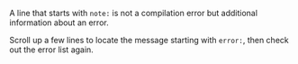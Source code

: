 A line that starts with `note:` is not a compilation error but additional information about an error.

Scroll up a few lines to locate the message starting with `error:`, then check out the error list again.
